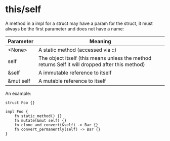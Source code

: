 # this/self

A method in a impl for a struct may have a param for the struct, it must always be the first parameter and does not have a name:

| Parameter | Meaning |
| - | - |
| \<None> | A static method (accessed via ::) | 
| self | The object itself (this means unless the method returns Self it will dropped after this method) |
| &self | A immutable reference to itself |
| &mut self | A mutable reference to itself |

An example:
```rust,ignore
struct Foo {}

impl Foo {
	fn static_method() {}
	fn mutate(&mut self) {}
	fn clone_and_convert(&self) -> Bar {} 
	fn convert_permanently(self) -> Bar {}
}
```
